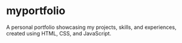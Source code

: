 # myportfolio
A personal portfolio showcasing my projects, skills, and experiences, created using HTML, CSS, and JavaScript.
